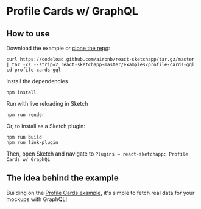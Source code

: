 # Profile Cards w/ GraphQL

## How to use
Download the example or [clone the repo](http://github.com/airbnb/react-sketchapp):
```
curl https://codeload.github.com/airbnb/react-sketchapp/tar.gz/master | tar -xz --strip=2 react-sketchapp-master/examples/profile-cards-gql
cd profile-cards-gql
```

Install the dependencies
```
npm install
```

Run with live reloading in Sketch
```
npm run render
```

Or, to install as a Sketch plugin:
```
npm run build
npm run link-plugin
```
Then, open Sketch and navigate to `Plugins → react-sketchapp: Profile Cards w/ GraphQL`

## The idea behind the example

Building on the [Profile Cards example](../profile-cards), it's simple to fetch real data for your mockups with GraphQL!
